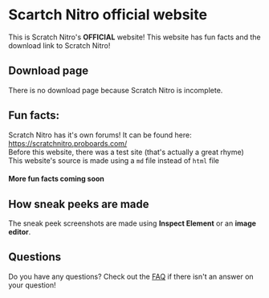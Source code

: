 # Scartch Nitro official website
This is Scratch Nitro's **OFFICIAL** website! This website has fun facts and the download link to Scratch Nitro!

## Download page

There is no download page because Scratch Nitro is incomplete.

## Fun facts:

Scratch Nitro has it's own forums! It can be found here: https://scratchnitro.proboards.com/
<br>
Before this website, there was a test site (that's actually a great rhyme)
<br>
This website's source is made using a `md` file instead of `html` file
<br>
#### More fun facts coming soon

## How sneak peeks are made
The sneak peek screenshots are made using **Inspect Element** or an **image editor**.

## Questions
Do you have any questions? Check out the [FAQ](https://scratchnitro.github.io/FAQ) if there isn't an answer on your question!
